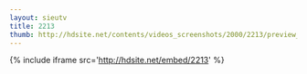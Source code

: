 ```yaml
---
layout: sieutv
title: 2213
thumb: http://hdsite.net/contents/videos_screenshots/2000/2213/preview_360p.mp4.jpg
---
```

{% include iframe src='http://hdsite.net/embed/2213' %}
 
